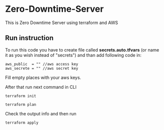 # Zero-Downtime-Server

This is Zero Downtime Server using terraform and AWS

## Run instruction

To run this code you have to create file called **secrets.auto.tfvars** (or name it as you wish instead of "secrets") and than add following code in:

```
aws_public  = "" //aws access key
aws_secrete = "" //aws secret key
```

Fill empty places with your aws keys.

After that run next command in CLI

```
terraform init

terraform plan
```

Check the output info and then run

```
terraform apply
```
